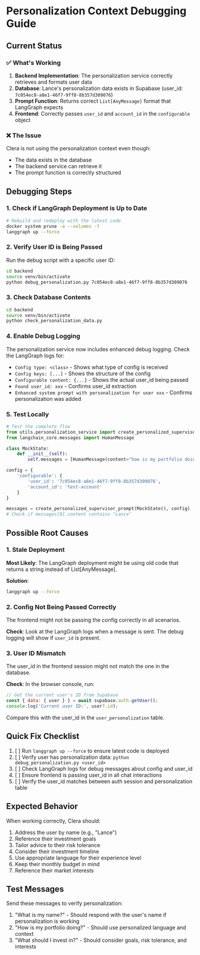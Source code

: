 # Personalization Context Debugging Guide

## Current Status

### ✅ What's Working
1. **Backend Implementation**: The personalization service correctly retrieves and formats user data
2. **Database**: Lance's personalization data exists in Supabase (user_id: `7c054ec8-a8e1-46f7-9ff8-8b357d309076`)
3. **Prompt Function**: Returns correct `List[AnyMessage]` format that LangGraph expects
4. **Frontend**: Correctly passes `user_id` and `account_id` in the `configurable` object

### ❌ The Issue
Clera is not using the personalization context even though:
- The data exists in the database
- The backend service can retrieve it
- The prompt function is correctly structured

## Debugging Steps

### 1. Check if LangGraph Deployment is Up to Date
```bash
# Rebuild and redeploy with the latest code
docker system prune -a --volumes -f
langgraph up --force
```

### 2. Verify User ID is Being Passed
Run the debug script with a specific user ID:
```bash
cd backend
source venv/bin/activate
python debug_personalization.py 7c054ec8-a8e1-46f7-9ff8-8b357d309076
```

### 3. Check Database Contents
```bash
cd backend
source venv/bin/activate
python check_personalization_data.py
```

### 4. Enable Debug Logging
The personalization service now includes enhanced debug logging. Check the LangGraph logs for:
- `Config type: <class>` - Shows what type of config is received
- `Config keys: [...]` - Shows the structure of the config
- `Configurable content: {...}` - Shows the actual user_id being passed
- `Found user_id: xxx` - Confirms user_id extraction
- `Enhanced system prompt with personalization for user xxx` - Confirms personalization was added

### 5. Test Locally
```python
# Test the complete flow
from utils.personalization_service import create_personalized_supervisor_prompt
from langchain_core.messages import HumanMessage

class MockState:
    def __init__(self):
        self.messages = [HumanMessage(content="how is my portfolio doing?")]

config = {
    'configurable': {
        'user_id': '7c054ec8-a8e1-46f7-9ff8-8b357d309076',
        'account_id': 'test-account'
    }
}

messages = create_personalized_supervisor_prompt(MockState(), config)
# Check if messages[0].content contains "Lance"
```

## Possible Root Causes

### 1. Stale Deployment
**Most Likely**: The LangGraph deployment might be using old code that returns a string instead of List[AnyMessage].

**Solution**: 
```bash
langgraph up --force
```

### 2. Config Not Being Passed Correctly
The frontend might not be passing the config correctly in all scenarios.

**Check**: Look at the LangGraph logs when a message is sent. The debug logging will show if `user_id` is present.

### 3. User ID Mismatch
The user_id in the frontend session might not match the one in the database.

**Check**: In the browser console, run:
```javascript
// Get the current user's ID from Supabase
const { data: { user } } = await supabase.auth.getUser();
console.log('Current user ID:', user?.id);
```

Compare this with the user_id in the `user_personalization` table.

## Quick Fix Checklist

1. [ ] Run `langgraph up --force` to ensure latest code is deployed
2. [ ] Verify user has personalization data: `python debug_personalization.py <user_id>`
3. [ ] Check LangGraph logs for debug messages about config and user_id
4. [ ] Ensure frontend is passing user_id in all chat interactions
5. [ ] Verify the user_id matches between auth session and personalization table

## Expected Behavior

When working correctly, Clera should:
1. Address the user by name (e.g., "Lance")
2. Reference their investment goals
3. Tailor advice to their risk tolerance
4. Consider their investment timeline
5. Use appropriate language for their experience level
6. Keep their monthly budget in mind
7. Reference their market interests

## Test Messages

Send these messages to verify personalization:
1. "What is my name?" - Should respond with the user's name if personalization is working
2. "How is my portfolio doing?" - Should use personalized language and context
3. "What should I invest in?" - Should consider goals, risk tolerance, and interests
